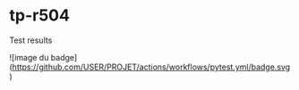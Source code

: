 # tp-r504
Test results

![image du badge] (https://github.com/USER/PROJET/actions/workflows/pytest.yml/badge.svg)